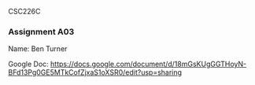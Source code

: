  CSC226C 

### Assignment A03

Name: Ben Turner

Google Doc: https://docs.google.com/document/d/18mGsKUgGGTHoyN-BFd13Pg0GE5MTkCofZjxaS1oXSR0/edit?usp=sharing
